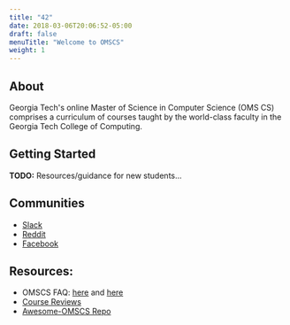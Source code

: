 ```yaml
---
title: "42"
date: 2018-03-06T20:06:52-05:00
draft: false
menuTitle: "Welcome to OMSCS"
weight: 1
---
```


## About

Georgia Tech's online Master of Science in Computer Science (OMS CS) comprises a curriculum of courses taught by the world-class faculty in the Georgia Tech College of Computing. 



## Getting Started

**TODO:** Resources/guidance for new students...



## Communities

- [Slack](https://omscs-study.slack.com/)
- [Reddit](https://www.reddit.com/r/OMSCS/)
- [Facebook](https://www.facebook.com/groups/gtomscsstudents/)



## Resources:

- OMSCS FAQ: [here](https://docs.google.com/document/d/1ZtWIxQht7OSfB0ey--U3pvI4pisfZsKo_usvLzlXBQo/edit#) and [here](https://www.reddit.com/r/OMSCS/wiki/index)
- [Course Reviews](https://omscentral.com/)
- [Awesome-OMSCS Repo](#)


